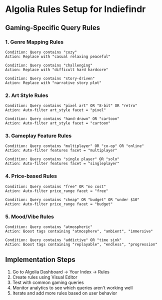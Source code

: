 # Algolia Rules Setup for Indiefindr

## Gaming-Specific Query Rules

### 1. Genre Mapping Rules

```
Condition: Query contains "cozy"
Action: Replace with "casual relaxing peaceful"

Condition: Query contains "challenging"
Action: Replace with "difficult hard hardcore"

Condition: Query contains "story-driven"
Action: Replace with "narrative story plot"
```

### 2. Art Style Rules

```
Condition: Query contains "pixel art" OR "8-bit" OR "retro"
Action: Auto-filter art_style facet = "pixel"

Condition: Query contains "hand-drawn" OR "cartoon"
Action: Auto-filter art_style facet = "cartoon"
```

### 3. Gameplay Feature Rules

```
Condition: Query contains "multiplayer" OR "co-op" OR "online"
Action: Auto-filter features facet = "multiplayer"

Condition: Query contains "single player" OR "solo"
Action: Auto-filter features facet = "singleplayer"
```

### 4. Price-based Rules

```
Condition: Query contains "free" OR "no cost"
Action: Auto-filter price_range facet = "free"

Condition: Query contains "cheap" OR "budget" OR "under $10"
Action: Auto-filter price_range facet = "budget"
```

### 5. Mood/Vibe Rules

```
Condition: Query contains "atmospheric"
Action: Boost tags containing "atmosphere", "ambient", "immersive"

Condition: Query contains "addictive" OR "time sink"
Action: Boost tags containing "replayable", "endless", "progression"
```

## Implementation Steps

1. Go to Algolia Dashboard → Your Index → Rules
2. Create rules using Visual Editor
3. Test with common gaming queries
4. Monitor analytics to see which queries aren't working well
5. Iterate and add more rules based on user behavior
